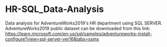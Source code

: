 # HR-SQL_Data-Analysis
Data analysis for AdventureWorks2019's HR department using SQL SERVER.
AdventureWorks2019 public dataset can be downloaded from this link:
https://learn.microsoft.com/en-us/sql/samples/adventureworks-install-configure?view=sql-server-ver16&tabs=ssms
